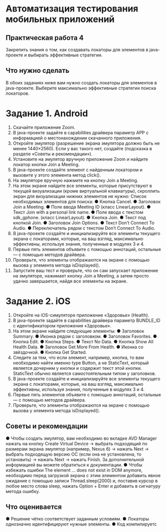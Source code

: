 # Автоматизация тестирования мобильных приложений

## Практическая работа 4 

Закрепить знания о том, как создавать локаторы для элементов в java-проекте
и выбирать эффективные стратегии.

## Что нужно сделать

В обоих заданиях ниже вам нужно создать локаторы для элементов в
java-проекте. Выберите максимально эффективные стратегии поиска
локаторов.

# Задание 1. Android

1. Скачайте приложение Zoom.
2. В java-проекте задайте в capabilities драйвера параметр APP с
информацией о местонахождении скачанного приложения.
3. Откройте эмулятор (разрешение экрана эмулятора должно быть не
менее 1440×2560). Если у вас такого нет, создайте (подсказка в разделе
«Советы и рекомендации»).
4. Установите на эмулятор вручную приложение Zoom и найдите локатор
кнопки Join a Meeting.
5. В java-проекте создайте элемент с найденным локатором и вызовите у
этого элемента метод click().
6. На эмуляторе вручную нажмите на кнопку Join a Meeting.
7. На этом экране найдите все элементы, которые присутствуют в текущей
визуализации (кроме виртуальной клавиатуры), скроллить экран для
визуализации нижних элементов не нужно:
Список необходимых элементов для поиска:
  ● Кнопка Cancel.
  ● Заголовок Join a Meeting.
  ● Поле ввода Meeting ID (класс LinearLayout).
  ● Текст Join with a personal link name.
  ● Поле ввода с текстом sdk_gphone. (класс LinearLayout).
  ● Кнопка Join.
  ● Текст под кнопкой Join.
  ● Заголовок Join Options.
  ● Текст Don’t Connect To Audio.
  ● Переключатель рядом с текстом Don’t Connect To Audio.
8. В java-проекте создайте и инициализируйте все элементы текущего
экрана с локаторами, которые, на ваш взгляд, максимально
эффективны, используя знания, полученные в модулях 3 и 4.
9. Первые пять элементов объявите с помощью аннотаций, остальные — с
помощью методов драйвера.
10. Проверьте, что элементы отображаются на экране с помощью вызова у
элемента метода isDisplayed().
11. Запустите ваш тест и проверьте, что он сам запускает приложение на
эмуляторе, нажимает кнопку Join a Meeting, а затем просто удачно
завершается, найдя все элементы на экране.

# Задание 2. iOS

1. Откройте на iOS-симуляторе приложение «Здоровье» (Health).
2. В java-проекте задайте в capabilities драйвера параметр BUNDLE_ID с
идентификатором приложения «Здоровье».
3. На этом экране найдите следующие элементы:
  ● Заголовок Summary.
  ● Иконка рядом с заголовком.
  ● Заголовок Favorites.
  ● Кнопка Edit.
  ● Кнопка Steps.
  ● Текст No Data.
  ● Кнопка Show All Health Data.
  ● Заголовок Get More From Health.
  ● Иконка со звёздочкой.
  ● Кнопка Get Started.
4. Следите за тем, что если элемент, например, кнопка, то вам необходимо
найти именно type Button, а не StaticText, который является дочерним у
кнопки и содержит текст этой кнопки. StaticText обычно является
самостоятельным типом у заголовков.
5. В java-проекте создайте и инициализируйте все элементы текущего
экрана с локаторами, которые, на ваш взгляд, максимально
эффективны, используя знания, полученные в модулях 3 и 4.
6. Первые пять элементов объявите с помощью аннотаций, остальные — с
помощью методов драйвера.
7. Проверьте, что элементы отображаются на экране с помощью вызова у
элемента метода isDisplayed().

## Советы и рекомендации

  ● Чтобы создать эмулятор, вам необходимо во вкладке AVD Manager
нажать на кнопку Create Virtual Device → выбрать подходящий по
размерам экрана эмулятор (например, Nexus 6) → нажать Next →
выбрать подходящую версию ОС (если она не установлена, то
установить) → нажать Next → нажать Finish. За дополнительной
информацией вы можете обратиться к документации.
  ● Чтобы избежать ошибки The element … does not exist in DOM anymore,
необходимо перед загрузкой экрана с этим элементом добавить явное
ожидание с помощью записи Thread.sleep(2000) и, поставив курсор в
любое место слова sleep, нажать Option + Enter и добавить в сигнатуру
метода ошибку.

## Что оценивается

  ● Решение чётко соответствует заданным условиям.
  ● Локаторы однозначно идентифицируют нужные элементы.
  ● Код компилируетс
